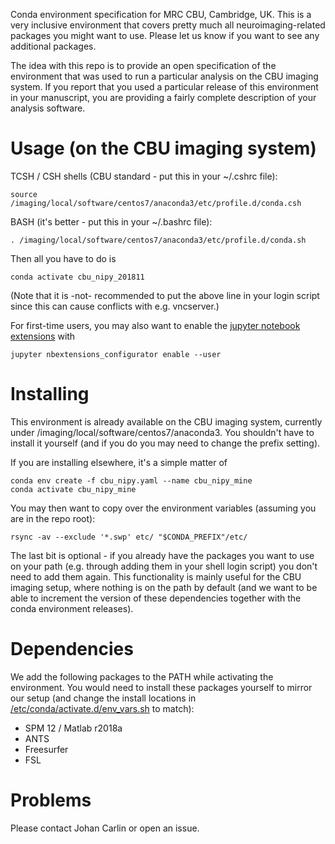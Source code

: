 Conda environment specification for MRC CBU, Cambridge, UK. This is a very inclusive
environment that covers pretty much all neuroimaging-related packages you might want to
use. Please let us know if you want to see any additional packages.

The idea with this repo is to provide an open specification of the environment that was
used to run a particular analysis on the CBU imaging system. If you report that you used
a particular release of this environment in your manuscript, you are providing a fairly
complete description of your analysis software.

# Usage (on the CBU imaging system)


TCSH / CSH shells (CBU standard - put this in your ~/.cshrc file):

```
source /imaging/local/software/centos7/anaconda3/etc/profile.d/conda.csh
```

BASH (it's better - put this in your ~/.bashrc file):
```
. /imaging/local/software/centos7/anaconda3/etc/profile.d/conda.sh
```

Then all you have to do is

```
conda activate cbu_nipy_201811
```

(Note that it is -not- recommended to put the above line in your login script since this
can cause conflicts with e.g. vncserver.)

For first-time users, you may also want to enable the [jupyter notebook
extensions](https://github.com/ipython-contrib/jupyter_contrib_nbextensions) with

```
jupyter nbextensions_configurator enable --user
```

# Installing

This environment is already available on the CBU imaging system, currently under
/imaging/local/software/centos7/anaconda3. You shouldn't have to install it yourself
(and if you do you may need to change the prefix setting).

If you are installing elsewhere, it's a simple matter of

```
conda env create -f cbu_nipy.yaml --name cbu_nipy_mine
conda activate cbu_nipy_mine
```
You may then want to copy over the environment variables (assuming you are in the repo
root):

```
rsync -av --exclude '*.swp' etc/ "$CONDA_PREFIX"/etc/
```

The last bit is optional - if you already have the packages you want to use on your path
(e.g. through adding them in your shell login script) you don't need to add them again.
This functionality is mainly useful for the CBU imaging setup, where nothing is on the
path by default (and we want to be able to increment the version of these dependencies
together with the conda environment releases).

# Dependencies
We add the following packages to the PATH while activating the environment. You would
need to install these packages yourself to mirror our setup (and change the install
locations in [/etc/conda/activate.d/env_vars.sh](env_vars.sh) to match):

* SPM 12 / Matlab r2018a
* ANTS
* Freesurfer
* FSL

# Problems
Please contact Johan Carlin or open an issue.
